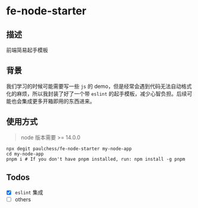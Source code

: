 # fe-node-starter
## 描述
前端简易起手模板

## 背景
我们学习的时候可能需要写一些 `js` 的 demo，但是经常会遇到代码无法自动格式化的麻烦，所以我封装了好了一个带 `eslint` 的起手模板，减少心智负担。后续可能也会集成更多开箱即用的东西进来。

## 使用方式
> node 版本需要 >= 14.0.0

```javscript
npx degit paulchess/fe-node-starter my-node-app
cd my-node-app
pnpm i # If you don't have pnpm installed, run: npm install -g pnpm
```

## Todos
- [x] `eslint` 集成
- [ ] others
